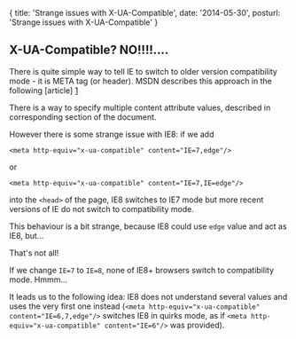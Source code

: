 {
    title: 'Strange issues with X-UA-Compatible',
    date:   '2014-05-30',
    posturl: 'Strange issues with X-UA-Compatible'
}
## X-UA-Compatible? NO!!!!....

There is quite simple way to tell IE to switch to older version compatibility mode - it
is META tag (or header). MSDN describes this approach in the following
[article] [1]

There is a way to specify multiple content attribute values, described in corresponding section of the document.

However there is some strange issue with IE8: if we add

    <meta http-equiv="x-ua-compatible" content="IE=7,edge"/>
or

    <meta http-equiv="x-ua-compatible" content="IE=7,IE=edge"/>

into the `<head>` of the page, IE8 switches to IE7 mode but more recent versions of IE do not switch to compatibility mode.

This behaviour is a bit strange, because IE8 could use `edge` value and act as IE8, but...

That's not all! 

If we change `IE=7` to `IE=8`, none of IE8+ browsers switch to compatibility mode. Hmmm...

It leads us to the following idea: IE8 does not understand several values and uses the very first one instead (`<meta http-equiv="x-ua-compatible" content="IE=6,7,edge"/>` switches IE8 in quirks mode, as if `<meta http-equiv="x-ua-compatible" content="IE=6"/>` was provided). 

[1]: http://msdn.microsoft.com/en-us/library/jj676915(v=vs.85).aspx
